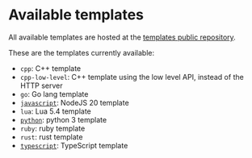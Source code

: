 # Available templates

All available templates are hosted at the [templates public repository](https://github.com/sunodo/sunodo-templates).

These are the templates currently available:

-   `cpp`: C++ template
-   `cpp-low-level`: C++ template using the low level API, instead of the HTTP server
-   `go`: Go lang template
-   [`javascript`](https://github.com/sunodo/sunodo-templates/blob/main/javascript/README.md): NodeJS 20 template
-   `lua`: Lua 5.4 template
-   [`python`](https://github.com/sunodo/sunodo-templates/blob/main/python/README.md): python 3 template
-   `ruby`: ruby template
-   `rust`: rust template
-   [`typescript`](https://github.com/sunodo/sunodo-templates/blob/main/typescript/README.md): TypeScript template
